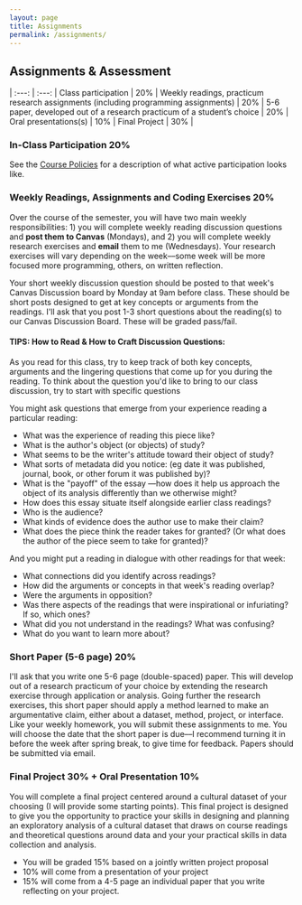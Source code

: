 ```yaml
---
layout: page
title: Assignments
permalink: /assignments/
---
```


## Assignments & Assessment 
 

| :---: | :---: |
Class participation | 20% |
Weekly readings, practicum research assignments (including programming assignments) | 20% |
5-6 paper, developed out of a research practicum of a student’s choice | 20% |
Oral presentations(s)  | 10% |
Final Project | 30% |


### In-Class Participation 20%

See the [Course Policies](https://sceckert.github.io/IntroDHSpring2021/policies) for a description of what active participation looks like.

### Weekly Readings, Assignments and Coding Exercises 20% 

Over the course of the semester, you will have two main weekly responsibilities: 1) you will complete weekly reading discussion questions and **post them to Canvas** (Mondays), and 2) you will complete weekly research exercises and **email** them to me (Wednesdays).   Your research exercises will vary depending on the week––some week will be more focused more programming, others, on written reflection. 

Your short weekly discussion question should be posted to that week's Canvas Discussion board by Monday at 9am before class. These should be short posts designed to get at key concepts or arguments from the readings. I'll ask that you post 1-3 short questions about the reading(s) to our Canvas Discussion Board. These will be graded pass/fail.

#### TIPS: How to Read & How to Craft Discussion Questions:

As you read for this class, try to keep track of both key concepts, arguments and the lingering questions that come up for you during the reading. To think about the question you'd like to bring to our class discussion, try to start with specific questions

You might ask questions that emerge from your experience reading a particular reading: 

- What was the experience of reading this piece like? 
- What is the author's object (or objects) of study?
- What seems to be the writer's attitude toward their object of study?
- What sorts of metadata did you notice: (eg date it was published, journal, book, or other forum it was published by)?
- What is the "payoff" of the essay ––how does it help us approach the object of its analysis differently than we otherwise might? 
- How does this essay situate itself alongside earlier class readings?
- Who is the audience?
- What kinds of evidence does the author use to make their claim?
- What does the piece think the reader takes for granted? (Or what does the author of the piece seem to take for granted)?

And you might put a reading in dialogue with other readings for that week: 

- What connections did you identify across readings?
-  How did the arguments or concepts in that week's reading overlap? 
- Were the arguments in opposition?
- Was there aspects of the readings that were inspirational or infuriating? If so, which ones?
-  What did you not understand in the readings? What was confusing?
-  What do you want to learn more about?



### Short Paper (5-6 page)  20%

I'll ask that you write one 5-6 page  (double-spaced) paper. This will develop out of a research practicum of your choice by extending the research exercise through application or analysis. Going further the research exercises, this short paper should apply a method learned to make an argumentative claim, either about a dataset, method, project, or interface. Like your weekly homework, you will submit these assignments to me. You will choose the date that the short paper is due––I recommend turning it in before the week after spring break, to give time for feedback. Papers should be submitted via email.


### Final Project 30% + Oral Presentation 10%


You will complete a final project centered around a cultural dataset of your choosing (I will provide some starting points). This final project is designed to give you the opportunity to practice your skills in designing and planning an exploratory analysis of a cultural dataset that draws on course readings and theoretical questions around data and your your practical skills in data collection and analysis.

-  You will be graded 15% based on a jointly written project proposal
- 10% will come from a presentation of your project
- 15% will come from a 4-5 page an individual paper that you write reflecting on your project.
